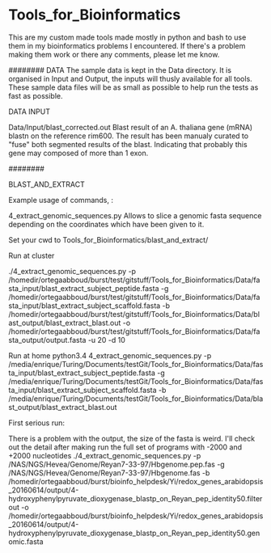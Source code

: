 # Tools_for_Bioinformatics
This are my custom made tools made mostly in python and bash to use them in my bioinformatics problems I encountered.
If there's a problem making them work or there any comments, please let me know.

########
DATA
The sample data is kept in the Data directory. It is organised in Input and Output, the inputs will thusly available for all tools. These sample data files will be as small as possible to help run the tests as fast as possible.

DATA INPUT

Data/Input/blast_corrected.out
	Blast result of an A. thaliana gene (mRNA) blastn on the reference rim600.
	The result has been manualy curated to "fuse" both segmented results of the blast.
	Indicating that probably this gene may composed of more than 1 exon.
	

########

BLAST_AND_EXTRACT

Example usage of commands, :

4_extract_genomic_sequences.py Allows to slice a genomic fasta sequence depending on the coordinates which have been given to it. 

Set your cwd to Tools_for_Bioinformatics/blast_and_extract/

Run at cluster

./4_extract_genomic_sequences.py -p /homedir/ortegaabboud/burst/test/gitstuff/Tools_for_Bioinformatics/Data/fasta_input/blast_extract_subject_peptide.fasta -g /homedir/ortegaabboud/burst/test/gitstuff/Tools_for_Bioinformatics/Data/fasta_input/blast_extract_subject_scaffold.fasta -b /homedir/ortegaabboud/burst/test/gitstuff/Tools_for_Bioinformatics/Data/blast_output/blast_extract_blast.out -o /homedir/ortegaabboud/burst/test/gitstuff/Tools_for_Bioinformatics/Data/fasta_output/output.fasta -u 20 -d 10


Run at home
python3.4 4_extract_genomic_sequences.py -p /media/enrique/Turing/Documents/testGit/Tools_for_Bioinformatics/Data/fasta_input/blast_extract_subject_peptide.fasta -g /media/enrique/Turing/Documents/testGit/Tools_for_Bioinformatics/Data/fasta_input/blast_extract_subject_scaffold.fasta -b /media/enrique/Turing/Documents/testGit/Tools_for_Bioinformatics/Data/blast_output/blast_extract_blast.out


First serious run:

There is a problem with the output, the size of the fasta is weird. I'll check out the detail after making run the full set of programs with -2000 and +2000 nucleotides
./4_extract_genomic_sequences.py -p /NAS/NGS/Hevea/Genome/Reyan7-33-97/Hbgenome.pep.fas -g /NAS/NGS/Hevea/Genome/Reyan7-33-97/Hbgenome.fas -b /homedir/ortegaabboud/burst/bioinfo_helpdesk/Yi/redox_genes_arabidopsis_20160614/output/4-hydroxyphenylpyruvate_dioxygenase_blastp_on_Reyan_pep_identity50.filterout -o /homedir/ortegaabboud/burst/bioinfo_helpdesk/Yi/redox_genes_arabidopsis_20160614/output/4-hydroxyphenylpyruvate_dioxygenase_blastp_on_Reyan_pep_identity50.genomic.fasta
